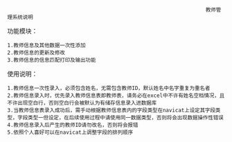                                                                     教师管理系统说明
功能模块：

    1.教师信息及其他数据一次性添加
    2.教师信息的更新及修改
    3.教师信息的信息匹配打印及输出功能
使用说明：   
    
    1.教师信息一次性录入，必须包含姓名，无需包含教师ID，默认姓名中名字重复为重名者
    2.教师信息录入时，优先录入教师信息表即教师表，请务必在excel中不许有姓名空档情况，且不许出现空白行，否则空白行会被默认为有储存信息录入进数据库
    3.当教师信息表录入成功后，需手动根据教师信息表内的字段类型在navicat上设定其字段类型，字段类型一但设定，在后续使用过程中请使用同一数据类型，否则将会出现数据操作性错误
    4.教师信息录入后产生的教师ID请勿改名，否则将会报错
    5.依照个人喜好可以在navicat上调整字段的排列顺序
